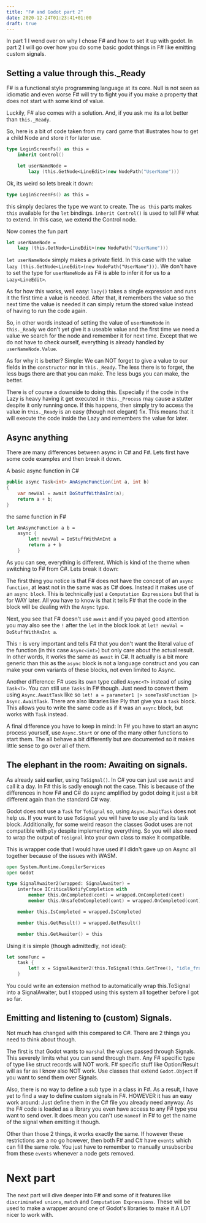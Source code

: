 ```yaml
---
title: "F# and Godot part 2"
date: 2020-12-24T01:23:41+01:00
draft: true
---
```


In part 1 I wend over on why I chose F# and how to set it up with godot. In part 2 I will go over how you do some basic godot things in F# like emitting custom signals.

## Setting a value through this._Ready

F# is a functional style programming language at its core. Null is not seen as idiomatic and even worse F# will try to fight you if you make a property that does not start with some kind of value.

Luckily, F# also comes with a solution. And, if you ask me its a lot better than `this._Ready`.

So, here is a bit of code taken from my card game that illustrates how to get a child Node and store it for later use.

```fs
type LoginScreenFs() as this =
    inherit Control()

    let userNameNode =
        lazy (this.GetNode<LineEdit>(new NodePath("UserName")))
```
Ok, its weird so lets break it down:
```fs
type LoginScreenFs() as this =
```
this simply declares the type we want to create. The `as this` parts makes `this` available for the `let` bindings. `inherit Control()` is used to tell F# what to extend. In this case, we extend the Control node.

Now comes the fun part
```fs
let userNameNode =
    lazy (this.GetNode<LineEdit>(new NodePath("UserName")))
```
`let userNameNode` simply makes a private field. In this case with the value `lazy (this.GetNode<LineEdit>(new NodePath("UserName")))`. We don't have to set the type for `userNameNode` as F# is able to infer it for us to a `Lazy<LineEdit>`.

As for how this works, well easy: `lazy()` takes a single expression and runs it the first time a value is needed. After that, it remembers the value so the next time the value is needed it can simply return the stored value instead of having to run the code again.

So, in other words instead of setting the value of `userNameNode` in `this._Ready` we don't yet give it a useable value and the first time we need a value we search for the node and remember it for next time. Except that we do not have to check ourself, everything is already handled by `userNameNode.Value`.

As for why it is better? Simple: We can NOT forget to give a value to our fields in the `constructor` nor in `this._Ready`. The less there is to forget, the less bugs there are that you can make. The less bugs you can make, the better.

There is of course a downside to doing this. Especially if the code in the Lazy is heavy having it get executed in `this._Process` may cause a stutter despite it only running once. If this happens, then simply try to access the value in `this._Ready` is an easy (though not elegant) fix. This means that it will execute the code inside the Lazy and remembers the value for later.

## Async anything

There are many differences between async in C# and F#. Lets first have some code examples and then break it down.

A basic async function in C#
```cs
public async Task<int> AnAsyncFunction(int a, int b)
{
    var newVal = await DoStuffWithAnInt(a);
    return a + b;
}
```

the same function in F# 
```fs
let AnAsyncFunction a b = 
    async {
        let! newVal = DoStuffWithAnInt a
        return a + b
    }

```
As you can see, everything is different. Which is kind of the theme when switching to F# from C#. Lets break it down:

The first thing you notice is that F# does not have the concept of an `async function`, at least not in the same was as C# does. Instead it makes use of an `async block`. This is technically just a `Computation Expressions` but that is for WAY later. All you have to know is that it tells F# that the code in the block will be dealing with the `Async` type.

Next, you see that F# doesn't use `await` and if you payed good attention you may also see the `!` after the `let` in the block look at `let! newVal = DoStuffWithAnInt a`.

This `!` is very important and tells F# that you don't want the literal value of the function (in this case `Async<int>`) but only care about the actual result. In other words, it works the same as `await` in C#. It actually is a bit more generic than this as the `async` block is not a language construct and you can make your own variants of these blocks, not even limited to Async.

Another difference: F# uses its own type called `Async<T>` instead of using `Task<T>`. You can still use `Tasks` in F# though. Just need to convert them using `Async.AwaitTask` like so `let! a = parameter1 |> someTaskFunction |> Async.AwaitTask`. There are also libraries like Ply that give you a `task` block. This allows you to write the same code as if it was an `async` block, but works with `Task` instead.

A final difference you have to keep in mind: In F# you have to start an async process yourself, use `Async.Start` or one of the many other functions to start them. The all behave a bit differently but are documented so it makes little sense to go over all of them.

## The elephant in the room: Awaiting on signals.
As already said earlier, using `ToSignal()`. In C# you can just use `await` and call it a day. In F# this is sadly enough not the case. This is because of the differences in how F# and C# do async amplified by godot doing it just a bit different again than the standard C# way.

Godot does not use a `Task` for `ToSignal` so, using `Async.AwaitTask` does not help us. If you want to use `ToSignal` you will have to use `ply` and its task block. Additionally, for some weird reason the classes Godot uses are not compatible with `ply` despite implementing everything. So you will also need to wrap the output of `ToSignal` into your own class to make it compatible.

This is wrapper code that I would have used if I didn't gave up on Async all together because of the issues with WASM.

```fs
open System.Runtime.CompilerServices
open Godot

type SignalAwaiter2(wrapped: SignalAwaiter) =
    interface ICriticalNotifyCompletion with
        member this.OnCompleted(cont) = wrapped.OnCompleted(cont)
        member this.UnsafeOnCompleted(cont) = wrapped.OnCompleted(cont)

    member this.IsCompleted = wrapped.IsCompleted

    member this.GetResult() = wrapped.GetResult()

    member this.GetAwaiter() = this
```
Using it is simple (though admittedly, not ideal):
```fs
let someFunc = 
    task {
        let! x = SignalAwaiter2(this.ToSignal(this.GetTree(), "idle_frame"))
    }
```
You could write an extension method to automatically wrap this.ToSignal into a SignalAwaiter, but I stopped using this system all together before I got so far.

## Emitting and listening to (custom) Signals.

Not much has changed with this compared to C#. There are 2 things you need to think about though.

The first is that Godot wants to `marshal` the values passed through Signals. This severely limits what you can send through them. Any F# specific type of type like struct records will NOT work. F# specific stuff like Option/Result will as far as I know also NOT work. Use classes that extend `Godot.Object` if you want to send them over Signals.

Also, there is no way to define a sub type in a class in F#. As a result, I have yet to find a way to define custom signals in F#. HOWEVER it has an easy work around: Just define them in the C# file you already need anyway. As the F# code is loaded as a library you even have access to any F# type you want to send over. It does mean you can't use `nameof` in F# to get the name of the signal when emitting it though.

Other than those 2 things, it works exactly the same. If however these restrictions are a no go however, then both F# and C# have `events` which can fill the same role. You just have to remember to manually unsubscribe from these `events` whenever a node gets removed.

# Next part

The next part will dive deeper into F# and some of it features like `discriminated unions`, `match` and `Computation Expressions`. These will be used to make a wrapper around one of Godot's libraries to make it A LOT nicer to work with. 